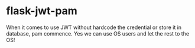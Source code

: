 # flask-jwt-pam
When it comes to use JWT without hardcode the credential or store it in database, pam commence. Yes we can use OS users and let the rest to the OS!
